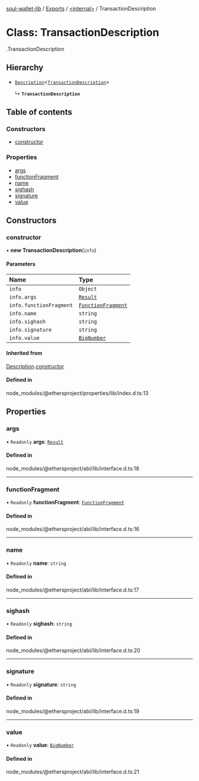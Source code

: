 [soul-wallet-lib](../README.md) / [Exports](../modules.md) / [<internal\>](../modules/internal_.md) / TransactionDescription

# Class: TransactionDescription

[<internal>](../modules/internal_.md).TransactionDescription

## Hierarchy

- [`Description`](internal_.Description.md)<[`TransactionDescription`](internal_.TransactionDescription.md)\>

  ↳ **`TransactionDescription`**

## Table of contents

### Constructors

- [constructor](internal_.TransactionDescription.md#constructor)

### Properties

- [args](internal_.TransactionDescription.md#args)
- [functionFragment](internal_.TransactionDescription.md#functionfragment)
- [name](internal_.TransactionDescription.md#name)
- [sighash](internal_.TransactionDescription.md#sighash)
- [signature](internal_.TransactionDescription.md#signature)
- [value](internal_.TransactionDescription.md#value)

## Constructors

### constructor

• **new TransactionDescription**(`info`)

#### Parameters

| Name | Type |
| :------ | :------ |
| `info` | `Object` |
| `info.args` | [`Result`](../interfaces/internal_.Result.md) |
| `info.functionFragment` | [`FunctionFragment`](internal_.FunctionFragment.md) |
| `info.name` | `string` |
| `info.sighash` | `string` |
| `info.signature` | `string` |
| `info.value` | [`BigNumber`](internal_.BigNumber.md) |

#### Inherited from

[Description](internal_.Description.md).[constructor](internal_.Description.md#constructor)

#### Defined in

node_modules/@ethersproject/properties/lib/index.d.ts:13

## Properties

### args

• `Readonly` **args**: [`Result`](../interfaces/internal_.Result.md)

#### Defined in

node_modules/@ethersproject/abi/lib/interface.d.ts:18

___

### functionFragment

• `Readonly` **functionFragment**: [`FunctionFragment`](internal_.FunctionFragment.md)

#### Defined in

node_modules/@ethersproject/abi/lib/interface.d.ts:16

___

### name

• `Readonly` **name**: `string`

#### Defined in

node_modules/@ethersproject/abi/lib/interface.d.ts:17

___

### sighash

• `Readonly` **sighash**: `string`

#### Defined in

node_modules/@ethersproject/abi/lib/interface.d.ts:20

___

### signature

• `Readonly` **signature**: `string`

#### Defined in

node_modules/@ethersproject/abi/lib/interface.d.ts:19

___

### value

• `Readonly` **value**: [`BigNumber`](internal_.BigNumber.md)

#### Defined in

node_modules/@ethersproject/abi/lib/interface.d.ts:21
